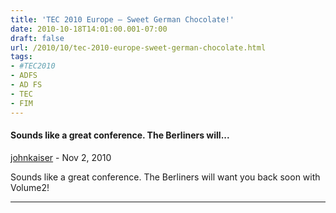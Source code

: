 ```yaml
---
title: 'TEC 2010 Europe – Sweet German Chocolate!'
date: 2010-10-18T14:01:00.001-07:00
draft: false
url: /2010/10/tec-2010-europe-sweet-german-chocolate.html
tags: 
- #TEC2010
- ADFS
- AD FS
- TEC
- FIM
---
```


#### Sounds like a great conference. The Berliners will...
[johnkaiser](https://www.blogger.com/profile/12657275235326387872 "noreply@blogger.com") - <time datetime="2010-11-09T15:55:30.915-07:00">Nov 2, 2010</time>

Sounds like a great conference. The Berliners will want you back soon with Volume2!
<hr />
